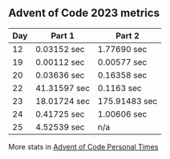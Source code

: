 ## Advent of Code 2023 metrics

| Day | Part 1 | Part 2 |
| --- | --- | --- |
| 12 | 0.03152 sec | 1.77690 sec |
| 19 | 0.00112 sec | 0.00577 sec |
| 20 | 0.03636 sec | 0.16358 sec |
| 22 | 41.31597 sec | 0.1163 sec |
| 23 | 18.01724 sec | 175.91483 sec |
| 24 | 0.41725 sec | 1.00606 sec |
| 25 | 4.52539 sec | n/a |

More stats in [Advent of Code Personal Times](https://adventofcode.com/2023/leaderboard/self)